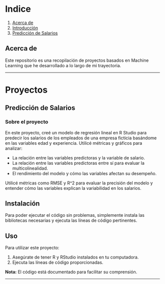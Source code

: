 # Indice

1. [Acerca de](#Acerca-de)
2. [Introducción](#Introducción)
3. [Predicción de Salarios](#Predicciónn-de-Salarios)

## Acerca de

Este repositorio es una recopilación de proyectos basados en Machine Learning que he desarrollado a lo largo de mi trayectoria.

---

# Proyectos 

## Predicción de Salarios

### Sobre el proyecto

En este proyecto, creé un modelo de regresión lineal en R Studio para predecir los salarios de los empleados de una empresa ficticia basándome en las variables edad y experiencia. Utilicé métricas y gráficos para analizar:

- La relación entre las variables predictoras y la variable de salario.
- La relación entre las variables predictoras entre sí para evaluar la multicolinealidad.
- El rendimiento del modelo y cómo las variables afectan su desempeño.

Utilicé métricas como RMSE y R^2 para evaluar la precisión del modelo y entender cómo las variables explican la variabilidad en los salarios.


## Instalación

Para poder ejecutar el código sin problemas, simplemente instala las bibliotecas necesarias y ejecuta las líneas de código pertinentes.


## Uso

Para utilizar este proyecto:

1. Asegúrate de tener R y RStudio instalados en tu computadora.
2. Ejecuta las líneas de código proporcionadas.

**Nota:** El código está documentado para facilitar su comprensión.

---

